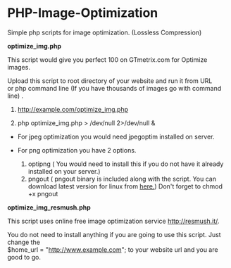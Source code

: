 # PHP-Image-Optimization  


Simple php scripts for image optimization. (Lossless Compression)


**optimize_img.php** 

This script would give you perfect 100 on GTmetrix.com for Optimize images.

Upload this script to root directory of your website and run it from URL  
or php command line (If you have thousands of images go with command line) . 

1. http://example.com/optimize_img.php

2. php optimize_img.php > /dev/null 2>/dev/null &  


* For jpeg optimization you would need jpegoptim installed on server.

* For png optimization you have 2 options.
 
  1. optipng ( You would need to install this if you do not have it already installed on your server.)
  2. pngout ( pngout binary is included along with the script. You can download latest version for linux from [here.](http://www.jonof.id.au/kenutils )) Don't forget to chmod +x pngout

**optimize_img_resmush.php** 

This script uses online free image optimization service http://resmush.it/.

You do not need to install anything if you are going to use this script. Just change the  
$home_url = "http://www.example.com"; to your website url and you are good to go. 



